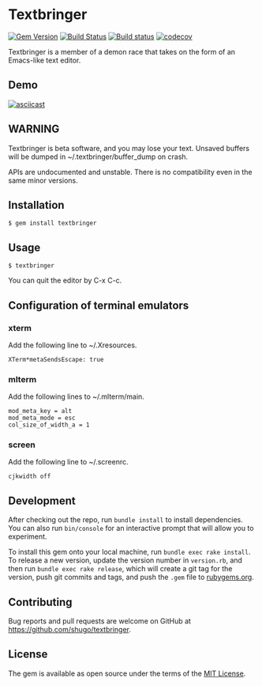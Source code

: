 # Textbringer

[![Gem Version](https://badge.fury.io/rb/textbringer.svg)](https://badge.fury.io/rb/textbringer)
[![Build Status](https://travis-ci.org/shugo/textbringer.svg?branch=master)](https://travis-ci.org/shugo/textbringer)
[![Build status](https://ci.appveyor.com/api/projects/status/n20vtpfgcgii5jtc?svg=true)](https://ci.appveyor.com/project/shugo31737/textbringer)
[![codecov](https://codecov.io/gh/shugo/textbringer/branch/master/graph/badge.svg)](https://codecov.io/gh/shugo/textbringer)

Textbringer is a member of a demon race that takes on the form of an Emacs-like
text editor.

## Demo

[![asciicast](https://asciinema.org/a/100156.png)](https://asciinema.org/a/100156)

## WARNING

Textbringer is beta software, and you may lose your text.  Unsaved buffers will
be dumped in ~/.textbringer/buffer_dump on crash.

APIs are undocumented and unstable.  There is no compatibility even in the same
minor versions.

## Installation

    $ gem install textbringer

## Usage

    $ textbringer

You can quit the editor by C-x C-c.

## Configuration of terminal emulators

### xterm

Add the following line to ~/.Xresources.

    XTerm*metaSendsEscape: true

### mlterm

Add the following lines to ~/.mlterm/main.

    mod_meta_key = alt
    mod_meta_mode = esc
    col_size_of_width_a = 1

### screen

Add the following line to ~/.screenrc.

    cjkwidth off

## Development

After checking out the repo, run `bundle install` to install dependencies. You can also run `bin/console` for an interactive prompt that will allow you to experiment.

To install this gem onto your local machine, run `bundle exec rake install`. To release a new version, update the version number in `version.rb`, and then run `bundle exec rake release`, which will create a git tag for the version, push git commits and tags, and push the `.gem` file to [rubygems.org](https://rubygems.org).

## Contributing

Bug reports and pull requests are welcome on GitHub at https://github.com/shugo/textbringer.


## License

The gem is available as open source under the terms of the [MIT License](http://opensource.org/licenses/MIT).
